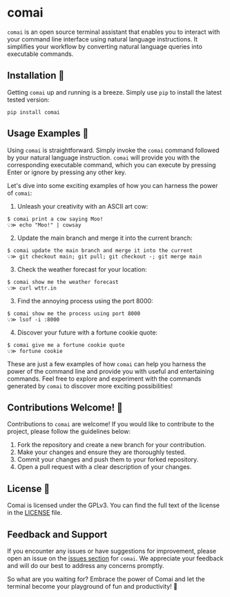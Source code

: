 # comai

`comai` is an open source terminal assistant that enables you to interact with your command line interface using natural language instructions. It simplifies your workflow by converting natural language queries into executable commands.

## Installation 🚀

Getting `comai` up and running is a breeze. Simply use `pip` to install the latest tested version:

```shell
pip install comai
```

## Usage Examples 🎉

Using `comai` is straightforward. Simply invoke the `comai` command followed by your natural language instruction. `comai` will provide you with the corresponding executable command, which you can execute by pressing Enter or ignore by pressing any other key.

Let's dive into some exciting examples of how you can harness the power of `comai`:

1. Unleash your creativity with an ASCII art cow:
```shell
$ comai print a cow saying Moo!
💡≫ echo "Moo!" | cowsay
```

2. Update the main branch and merge it into the current branch:
```shell
$ comai update the main branch and merge it into the current
💡≫ git checkout main; git pull; git checkout -; git merge main
```


3. Check the weather forecast for your location:
```shell
$ comai show me the weather forecast
💡≫ curl wttr.in
```

3. Find the annoying process using the port 8000:
```shell
$ comai show me the process using port 8000
💡≫ lsof -i :8000
```

4. Discover your future with a fortune cookie quote:
```shell
$ comai give me a fortune cookie quote
💡≫ fortune cookie
```

These are just a few examples of how `comai` can help you harness the power of the command line and provide you with useful and entertaining commands. Feel free to explore and experiment with the commands generated by `comai` to discover more exciting possibilities!

## Contributions Welcome! 👐

Contributions to `comai` are welcome! If you would like to contribute to the project, please follow the guidelines below:

1. Fork the repository and create a new branch for your contribution.
2. Make your changes and ensure they are thoroughly tested.
3. Commit your changes and push them to your forked repository.
4. Open a pull request with a clear description of your changes.

## License 📜

Comai is licensed under the GPLv3. You can find the full text of the license in the [LICENSE](./LICENSE) file.

## Feedback and Support

If you encounter any issues or have suggestions for improvement, please open an issue on the [issues section](https://github.com/ricopinazo/comai/issues) for `comai`. We appreciate your feedback and will do our best to address any concerns promptly.

So what are you waiting for? Embrace the power of Comai and let the terminal become your playground of fun and productivity! 🎊
